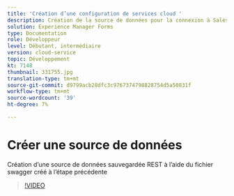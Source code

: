 ```yaml
---
title: 'Création d’une configuration de services cloud '
description: Création de la source de données pour la connexion à Salesforce à l’aide des informations d’identification OAuth
solution: Experience Manager Forms
type: Documentation
role: Développeur
level: Débutant, intermédiaire
version: cloud-service
topic: Développement
kt: 7148
thumbnail: 331755.jpg
translation-type: tm+mt
source-git-commit: d9799acb28dfc3c9767374798828754d5a50831f
workflow-type: tm+mt
source-wordcount: '39'
ht-degree: 7%

---
```


# Créer une source de données

Création d’une source de données sauvegardée REST à l’aide du fichier swagger créé à l’étape précédente

>[!VIDEO](https://video.tv.adobe.com/v/331755/?quality=12&learn=on)
